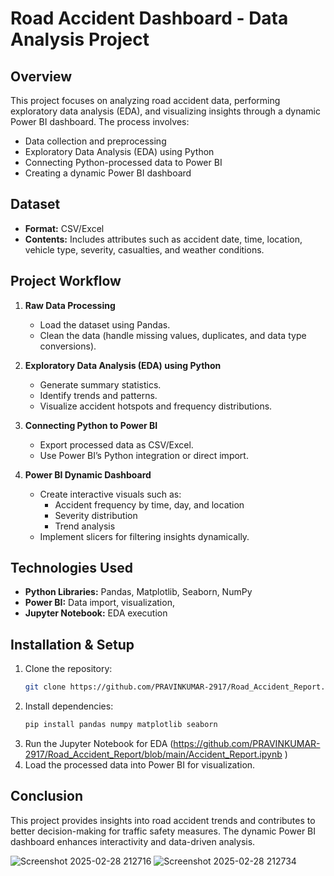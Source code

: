 # Road Accident Dashboard - Data Analysis Project

## Overview
This project focuses on analyzing road accident data, performing exploratory data analysis (EDA), and visualizing insights through a dynamic Power BI dashboard. The process involves:
- Data collection and preprocessing
- Exploratory Data Analysis (EDA) using Python
- Connecting Python-processed data to Power BI
- Creating a dynamic Power BI dashboard

## Dataset
- **Format:** CSV/Excel
- **Contents:** Includes attributes such as accident date, time, location, vehicle type, severity, casualties, and weather conditions.

## Project Workflow
1. **Raw Data Processing**
   - Load the dataset using Pandas.
   - Clean the data (handle missing values, duplicates, and data type conversions).
   
2. **Exploratory Data Analysis (EDA) using Python**
   - Generate summary statistics.
   - Identify trends and patterns.
   - Visualize accident hotspots and frequency distributions.
   
3. **Connecting Python to Power BI**
   - Export processed data as CSV/Excel.
   - Use Power BI’s Python integration or direct import.
   
4. **Power BI Dynamic Dashboard**
   - Create interactive visuals such as:
     - Accident frequency by time, day, and location
     - Severity distribution
     - Trend analysis
   - Implement slicers for filtering insights dynamically.

## Technologies Used
- **Python Libraries:** Pandas, Matplotlib, Seaborn, NumPy
- **Power BI:** Data import, visualization,
- **Jupyter Notebook:** EDA execution

## Installation & Setup
1. Clone the repository:
   ```sh
   git clone https://github.com/PRAVINKUMAR-2917/Road_Accident_Report.git
   ```
2. Install dependencies:
   ```sh
   pip install pandas numpy matplotlib seaborn
   ```
3. Run the Jupyter Notebook for EDA (https://github.com/PRAVINKUMAR-2917/Road_Accident_Report/blob/main/Accident_Report.ipynb )
4. Load the processed data into Power BI for visualization.

## Conclusion
This project provides insights into road accident trends and contributes to better decision-making for traffic safety measures. The dynamic Power BI dashboard enhances interactivity and data-driven analysis.

![Screenshot 2025-02-28 212716](https://github.com/user-attachments/assets/b91c8399-2521-4c06-9f71-80a81abc26a8)
![Screenshot 2025-02-28 212734](https://github.com/user-attachments/assets/caee38d1-aacb-4b90-9eef-a96e066b95ae)

